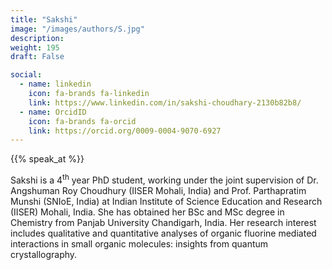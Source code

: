 ```yaml
---
title: "Sakshi"
image: "/images/authors/S.jpg"
description: 
weight: 195
draft: False

social:
  - name: linkedin
    icon: fa-brands fa-linkedin
    link: https://www.linkedin.com/in/sakshi-choudhary-2130b82b8/
  - name: OrcidID
    icon: fa-brands fa-orcid
    link: https://orcid.org/0009-0004-9070-6927
---
```


{{% speak_at %}}


Sakshi is a 4<sup>th</sup> year PhD student, working under the joint supervision of Dr. Angshuman Roy Choudhury (IISER Mohali, India) and Prof. Parthapratim Munshi (SNIoE, India) at Indian Institute of Science Education and Research (IISER) Mohali, India. She has obtained her BSc and MSc degree in Chemistry from Panjab University Chandigarh, India. Her research interest includes qualitative and quantitative analyses of organic fluorine mediated interactions in small organic molecules: insights from quantum crystallography.

